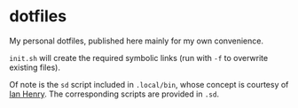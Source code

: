 # dotfiles

My personal dotfiles, published here mainly for my own convenience.

`init.sh` will create the required symbolic links (run with `-f` to overwrite existing files).

Of note is the `sd` script included in `.local/bin`, whose concept is courtesy of [Ian Henry][1]. The corresponding
scripts are provided in `.sd`.

[1]: https://ianthehenry.com/posts/sd-my-script-directory/

